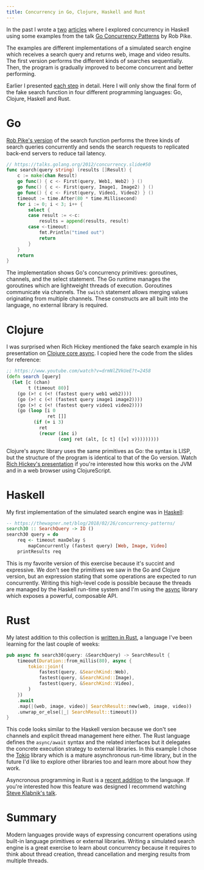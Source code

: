 ```yaml
---
title: Concurrency in Go, Clojure, Haskell and Rust
---
```


In the past I wrote a [two][HaskellVersion1] [articles][HaskellVersion2] where
I explored concurrency in Haskell using some examples from the talk [Go
Concurrency Patterns][GoVersion] by Rob Pike.

The examples are different implementations of a simulated search engine which
receives a search query and returns web, image and video results.  The first
version performs the different kinds of searches sequentially.  Then, the
program is gradually improved to become concurrent and better performing.

Earlier I presented [each step][HaskellVersion1] in detail.  Here I will only
show the final form of the fake search function in four different programming
languages: Go, Clojure, Haskell and Rust.

# Go

[Rob Pike's version][GoVersion] of the search function performs the three kinds
of search queries concurrently and sends the search requests to replicated
back-end servers to reduce tail latency.

``` go
// https://talks.golang.org/2012/concurrency.slide#50
func search(query string) (results []Result) {
    c := make(chan Result)
    go func() { c <- First(query, Web1, Web2) } ()
    go func() { c <- First(query, Image1, Image2) } ()
    go func() { c <- First(query, Video1, Video2) } ()
    timeout := time.After(80 * time.Millisecond)
    for i := 0; i < 3; i++ {
        select {
        case result := <-c:
            results = append(results, result)
        case <-timeout:
            fmt.Println("timed out")
            return
        }
    }
    return
}
```

The implementation shows Go's concurrency primitives: goroutines, channels, and
the select statement.  The Go runtime manages the goroutines which are
lightweight threads of execution.  Goroutines communicate via channels.  The
`switch` statement allows merging values originating from multiple channels.
These constructs are all built into the language, no external library is
required.

# Clojure

I was surprised when Rich Hickey mentioned the fake search example in his
presentation on [Clojure core async][ClojureVersion].  I copied here the code
from the slides for reference:

```clojure
;; https://www.youtube.com/watch?v=drmNlZVkUeE?t=2458
(defn search [query]
  (let [c (chan)
        t (timeout 80)]
    (go (>! c (<! (fastest query web1 web2))))
    (go (>! c (<! (fastest query image1 image2))))
    (go (>! c (<! (fastest query video1 video2))))
    (go (loop [i 0
               ret []]
          (if (= i 3)
            ret
            (recur (inc i)
                   (conj ret (alt, [c t] ([v] v)))))))))
```

Clojure's async library uses the same primitives as Go: the syntax is LISP, but
the structure of the program is identical to that of the Go version.  Watch
[Rich Hickey's presentation][ClojureVersion] if you're interested how this
works on the JVM and in a web browser using ClojureScript.

# Haskell

My first implementation of the simulated search engine was in
[Haskell][HaskellVersion1]:

```haskell
-- https://thewagner.net/blog/2018/02/26/concurrency-patterns/
search30 :: SearchQuery -> IO ()
search30 query = do
    req <- timeout maxDelay $
        mapConcurrently (fastest query) [Web, Image, Video]
    printResults req
```

This is my favorite version of this exercise because it's succint and
expressive.  We don't see the primitives we saw in the Go and Clojure version,
but an expression stating that some operations are expected to run
concurrently.  Writing this high-level code is possible because the threads are
managed by the Haskell run-time system and I'm using the [async][HaskellAsync]
library which exposes a powerful, composable API.

# Rust

My latest addition to this collection is [written in Rust][RustVersion], a
language I've been learning for the last couple of weeks:

```rust
pub async fn search30(query: &SearchQuery) -> SearchResult {
    timeout(Duration::from_millis(80), async {
        tokio::join!(
            fastest(query, &SearchKind::Web),
            fastest(query, &SearchKind::Image),
            fastest(query, &SearchKind::Video),
        )
    })
    .await
    .map(|(web, image, video)| SearchResult::new(web, image, video))
    .unwrap_or_else(|_| SearchResult::timeout())
}
```

This code looks similar to the Haskell version because we don't see channels
and explicit thread management here either.  The Rust language defines the
`async/await` syntax and the related interfaces but it delegates the concrete
execution strategy to external libraries.  In this example I chose the
[Tokio][RustTokio] library which is a mature asynchronous run-time library, but
in the future I'd like to explore other libraries too and learn more about how
they work.

Asyncronous programming in Rust is a [recent addition][Rust1.39] to the
language.  If you're interested how this feature was designed I recommend
watching [Steve Klabnik's talk][RustAsyncAwait].

# Summary

Modern languages provide ways of expressing concurrent operations using
built-in language primitives or external libraries.  Writing a simulated search
engine is a great exercise to learn about concurrency because it requires to
think about thread creation, thread cancellation and merging results from
multiple threads.

[HaskellVersion1]: /blog/2018/02/26/concurrency-patterns/
[HaskellVersion2]: /blog/2019/07/15/concurrency-without-magic/
[GoVersion]: https://talks.golang.org/2012/concurrency.slide
[ClojureVersion]: https://www.youtube.com/watch?v=f6kdp27TYZs
[RustVersion]: https://github.com/wagdav/rust-concurrency-patterns
[HaskellAsync]: https://hackage.haskell.org/package/async-2.1.0/docs/Control-Concurrent-Async.html
[RustTokio]: https://tokio.rs/
[Rust1.39]: https://blog.rust-lang.org/2019/11/07/Async-await-stable.html
[RustAsyncAwait]: https://www.youtube.com/watch?v=lJ3NC-R3gSI
